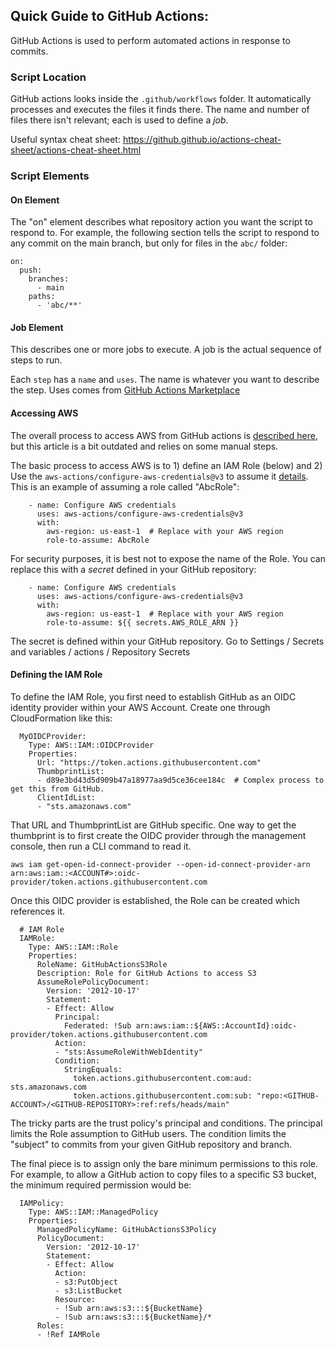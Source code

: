 ## Quick Guide to GitHub Actions: ##

GitHub Actions is used to perform automated actions in response to commits.

### Script Location

GitHub actions looks inside the `.github/workflows` folder.  It automatically processes and executes the files it finds there.  The name and number of files there isn't relevant; each is used to define a _job_.

Useful syntax cheat sheet:  https://github.github.io/actions-cheat-sheet/actions-cheat-sheet.html 

### Script Elements

#### On Element ####
The "on" element describes what repository action you want the script to respond to.  For example, the following section tells the script to respond to any commit on the main branch, but only for files in the `abc/` folder:

```
on:
  push:
    branches:
      - main
    paths:
      - 'abc/**'
```

#### Job Element ####

This describes one or more jobs to execute.  A job is the actual sequence of steps to run.  

Each `step` has a `name` and `uses`.  The name is whatever you want to describe the step.  Uses comes from [GitHub Actions Marketplace](https://github.com/marketplace?type=actions)

#### Accessing AWS ####

The overall process to access AWS from GitHub actions is [described here](https://aws.amazon.com/blogs/security/use-iam-roles-to-connect-github-actions-to-actions-in-aws/), but this article is a bit outdated and relies on some manual steps.

The basic process to access AWS is to 1) define an IAM Role (below) and 2) Use the `aws-actions/configure-aws-credentials@v3` to assume it [details](https://github.com/aws-actions/configure-aws-credentials). This is an example of assuming a role called "AbcRole":

```
    - name: Configure AWS credentials
      uses: aws-actions/configure-aws-credentials@v3
      with:
        aws-region: us-east-1  # Replace with your AWS region
        role-to-assume: AbcRole
```

For security purposes, it is best not to expose the name of the Role.  You can replace this with a _secret_ defined in your GitHub repository:

```
    - name: Configure AWS credentials
      uses: aws-actions/configure-aws-credentials@v3
      with:
        aws-region: us-east-1  # Replace with your AWS region
        role-to-assume: ${{ secrets.AWS_ROLE_ARN }}
```
The secret is defined within your GitHub repository.  Go to Settings / Secrets and variables / actions / Repository Secrets

#### Defining the IAM Role ####

To define the IAM Role, you first need to establish GitHub as an OIDC identity provider within your AWS Account.  Create one through CloudFormation like this:

```
  MyOIDCProvider:
    Type: AWS::IAM::OIDCProvider
    Properties:
      Url: "https://token.actions.githubusercontent.com"
      ThumbprintList:
      - d89e3bd43d5d909b47a18977aa9d5ce36cee184c  # Complex process to get this from GitHub.
      ClientIdList:
      - "sts.amazonaws.com"

```

That URL and ThumbprintList are GitHub specific.  One way to get the thumbprint is to first create the OIDC provider through the management console, then run a CLI command to read it.

```
aws iam get-open-id-connect-provider --open-id-connect-provider-arn arn:aws:iam::<ACCOUNT#>:oidc-provider/token.actions.githubusercontent.com
```
Once this OIDC provider is established, the Role can be created which references it.  

```
  # IAM Role
  IAMRole:
    Type: AWS::IAM::Role
    Properties:
      RoleName: GitHubActionsS3Role
      Description: Role for GitHub Actions to access S3
      AssumeRolePolicyDocument:
        Version: '2012-10-17'
        Statement:
        - Effect: Allow
          Principal: 
            Federated: !Sub arn:aws:iam::${AWS::AccountId}:oidc-provider/token.actions.githubusercontent.com
          Action: 
          - "sts:AssumeRoleWithWebIdentity" 
          Condition:
            StringEquals:
              token.actions.githubusercontent.com:aud: sts.amazonaws.com
              token.actions.githubusercontent.com:sub: "repo:<GITHUB-ACCOUNT>/<GITHUB-REPOSITORY>:ref:refs/heads/main"

```

The tricky parts are the trust policy's principal and conditions.  The principal limits the Role assumption to GitHub users.  The condition limits the "subject" to commits from your given GitHub repository and branch.

The final piece is to assign only the bare minimum permissions to this role.  For example, to allow a GitHub action to copy files to a specific S3 bucket, the minimum required permission would be:

```
  IAMPolicy:
    Type: AWS::IAM::ManagedPolicy
    Properties:
      ManagedPolicyName: GitHubActionsS3Policy
      PolicyDocument:
        Version: '2012-10-17'
        Statement:
        - Effect: Allow
          Action:
          - s3:PutObject
          - s3:ListBucket
          Resource: 
          - !Sub arn:aws:s3:::${BucketName}
          - !Sub arn:aws:s3:::${BucketName}/*
      Roles:
      - !Ref IAMRole
```
